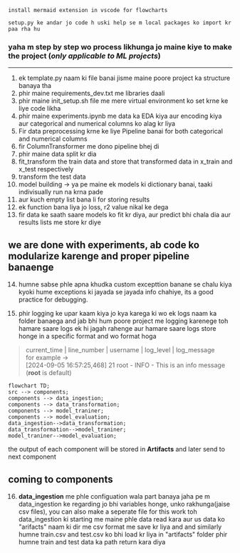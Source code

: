 ``` 
install mermaid extension in vscode for flowcharts
```
```
setup.py ke andar jo code h uski help se m local packages ko import kr paa rha hu
```


### yaha m step by step wo process likhunga jo maine kiye to make the project (*only applicable to ML projects*)
---
1. ek template.py naam ki file banai jisme maine poore project ka structure banaya tha
2. phir maine requirements_dev.txt me libraries daali
3. phir maine init_setup.sh file me mere virtual environment ko set krne ke liye code likha 
4. phir maine experiments.ipynb me data ka EDA kiya aur encoding kiya aur categorical and numerical columns ko alag kr liya
5. Fir data preprocessing krne ke liye Pipeline banai for both categorical and numerical columns
6. fir ColumnTransformer me dono pipeline bhej di
7. phir maine data split kr dia
8. fit_transform the train data and store that transformed data in x_train and x_test respectively
9. transform the test data
10. model building -> ya pe maine ek models ki dictionary banai, taaki indivisually run na krna pade
11. aur kuch empty list bana li for storing results
12. ek function bana liya jo loss, r2 value nikal ke dega
13. fir data ke saath saare models ko fit kr diya, aur predict bhi chala dia aur results lists me store kr diye
## we are done with experiments, ab code ko modularize karenge and proper pipeline banaenge

14. humne sabse phle apna khudka custom excepttion banane se chalu kiya kyoki hume 
exceptions ki jayada se jayada info chahiye, its a good practice for debugging.

15. phir logging ke upar kaam kiya jo kya karega ki wo ek logs naam ka folder banaega and jab bhi hum poore project me logging karenege toh hamare saare logs ek hi jagah rahenge aur hamare saare logs store honge in a specific format and wo format hoga 
> current_time | line_number | username | log_level | log_message\
>for example -> \
>[2024-09-05 16:57:25,468] 21 root - INFO - This is an info message\
>(**root** is default)


```mermaid
flowchart TD;
src --> components;
components --> data_ingestion;
components --> data_transformation;
components --> model_traniner;
components --> model_evaluation;
data_ingestion-->data_transformation;
data_transformation-->model_traniner;
model_traniner-->model_evaluation;
```

the output of each component will be stored in **Artifacts** and later send to next component

## coming to components

16. **data_ingestion** me phle configuation wala part banaya jaha pe m data_ingestion ke regarding jo bhi variables honge, unko rakhunga(jaise csv files), you can also make a seperate file for this work
toh data_ingestion ki starting me maine phle data read kara aur us data ko "arifacts" naam ki dir me csv format me save kr liya and 
and similarly humne train.csv and test.csv ko bhi load kr liya in "artifacts" folder
phir humne train and test data ka path return kara diya 